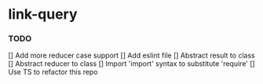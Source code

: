 # link-query

### TODO
[] Add more reducer case support
[] Add eslint file
[] Abstract result to class
[] Abstract reducer to class
[] Import 'import' syntax to substitute 'require'
[] Use TS to refactor this repo
